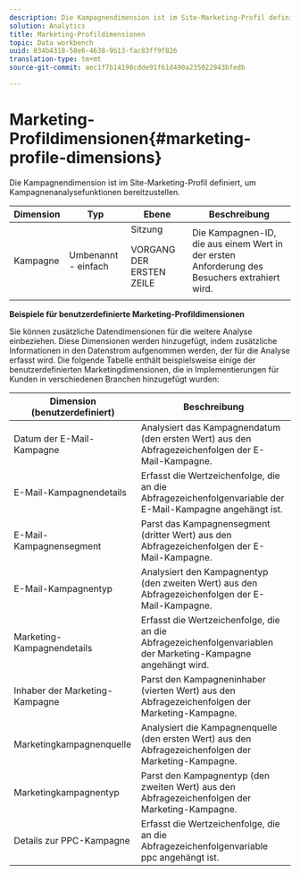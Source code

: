 ```yaml
---
description: Die Kampagnendimension ist im Site-Marketing-Profil definiert, um Kampagnenanalysefunktionen bereitzustellen.
solution: Analytics
title: Marketing-Profildimensionen
topic: Data workbench
uuid: 034b4318-58e6-4638-9b13-fac83ff9f826
translation-type: tm+mt
source-git-commit: aec1f7b14198cdde91f61d490a235022943bfedb

---
```



# Marketing-Profildimensionen{#marketing-profile-dimensions}

Die Kampagnendimension ist im Site-Marketing-Profil definiert, um Kampagnenanalysefunktionen bereitzustellen.

<table id="table_27A4B8247F6D4E18BD61041CED7D8805"> 
 <thead> 
  <tr> 
   <th colname="col1" class="entry"> Dimension </th> 
   <th colname="col2" class="entry"> Typ </th> 
   <th colname="col3" class="entry"> Ebene </th> 
   <th colname="col4" class="entry"> Beschreibung </th> 
  </tr> 
 </thead>
 <tbody> 
  <tr> 
   <td colname="col1"> Kampagne </td> 
   <td colname="col2"> Umbenannt - einfach </td> 
   <td colname="col3">Sitzung <p>VORGANG DER ERSTEN ZEILE </p></td> 
   <td colname="col4"> Die Kampagnen-ID, die aus einem Wert in der ersten Anforderung des Besuchers extrahiert wird. </td> 
  </tr> 
 </tbody> 
</table>

**Beispiele für benutzerdefinierte Marketing-Profildimensionen**

Sie können zusätzliche Datendimensionen für die weitere Analyse einbeziehen. Diese Dimensionen werden hinzugefügt, indem zusätzliche Informationen in den Datenstrom aufgenommen werden, der für die Analyse erfasst wird. Die folgende Tabelle enthält beispielsweise einige der benutzerdefinierten Marketingdimensionen, die in Implementierungen für Kunden in verschiedenen Branchen hinzugefügt wurden:

| Dimension (benutzerdefiniert) | Beschreibung |
|---|---|
| Datum der E-Mail-Kampagne | Analysiert das Kampagnendatum (den ersten Wert) aus den Abfragezeichenfolgen der E-Mail-Kampagne. |
| E-Mail-Kampagnendetails | Erfasst die Wertzeichenfolge, die an die Abfragezeichenfolgenvariable der E-Mail-Kampagne angehängt ist. |
| E-Mail-Kampagnensegment | Parst das Kampagnensegment (dritter Wert) aus den Abfragezeichenfolgen der E-Mail-Kampagne. |
| E-Mail-Kampagnentyp | Analysiert den Kampagnentyp (den zweiten Wert) aus den Abfragezeichenfolgen der E-Mail-Kampagne. |
| Marketing-Kampagnendetails | Erfasst die Wertzeichenfolge, die an die Abfragezeichenfolgenvariablen der Marketing-Kampagne angehängt wird. |
| Inhaber der Marketing-Kampagne | Parst den Kampagneninhaber (vierten Wert) aus den Abfragezeichenfolgen der Marketing-Kampagne. |
| Marketingkampagnenquelle | Analysiert die Kampagnenquelle (den ersten Wert) aus den Abfragezeichenfolgen der Marketing-Kampagne. |
| Marketingkampagnentyp | Parst den Kampagnentyp (den zweiten Wert) aus den Abfragezeichenfolgen der Marketing-Kampagne. |
| Details zur PPC-Kampagne | Erfasst die Wertzeichenfolge, die an die Abfragezeichenfolgenvariable ppc angehängt ist. |


